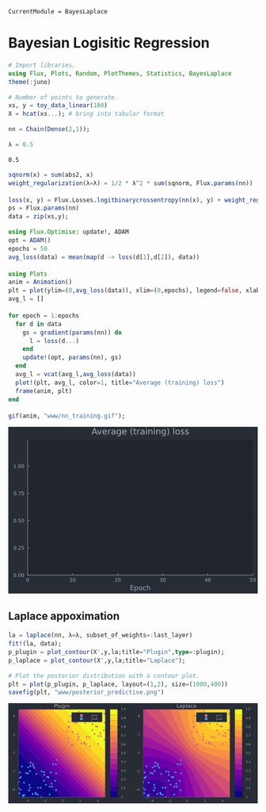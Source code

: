 ```@meta
CurrentModule = BayesLaplace
```

# Bayesian Logisitic Regression


```julia
# Import libraries.
using Flux, Plots, Random, PlotThemes, Statistics, BayesLaplace
theme(:juno)
```


```julia
# Number of points to generate.
xs, y = toy_data_linear(100)
X = hcat(xs...); # bring into tabular format
```


```julia
nn = Chain(Dense(2,1));
```


```julia
λ = 0.5
```


    0.5



```julia
sqnorm(x) = sum(abs2, x)
weight_regularization(λ=λ) = 1/2 * λ^2 * sum(sqnorm, Flux.params(nn))

loss(x, y) = Flux.Losses.logitbinarycrossentropy(nn(x), y) + weight_regularization()
ps = Flux.params(nn)
data = zip(xs,y);
```


```julia
using Flux.Optimise: update!, ADAM
opt = ADAM()
epochs = 50
avg_loss(data) = mean(map(d -> loss(d[1],d[2]), data))

using Plots
anim = Animation()
plt = plot(ylim=(0,avg_loss(data)), xlim=(0,epochs), legend=false, xlab="Epoch")
avg_l = []

for epoch = 1:epochs
  for d in data
    gs = gradient(params(nn)) do
      l = loss(d...)
    end
    update!(opt, params(nn), gs)
  end
  avg_l = vcat(avg_l,avg_loss(data))
  plot!(plt, avg_l, color=1, title="Average (training) loss")
  frame(anim, plt)
end

gif(anim, "www/nn_training.gif");
```

![](www/nn_training.gif)

## Laplace appoximation


```julia
la = laplace(nn, λ=λ, subset_of_weights=:last_layer)
fit!(la, data);
p_plugin = plot_contour(X',y,la;title="Plugin",type=:plugin);
p_laplace = plot_contour(X',y,la;title="Laplace");
```


```julia
# Plot the posterior distribution with a contour plot.
plt = plot(p_plugin, p_laplace, layout=(1,2), size=(1000,400))
savefig(plt, "www/posterior_predictive.png")
```

![](www/posterior_predictive.png)

